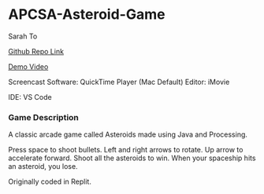 # APCSA-Asteroid-Game
Sarah To

[Github Repo Link](https://github.com/Aizhenii/APCSA-AsteroidGame)

[Demo Video](https://youtu.be/bCW-KEjyyTc?si=f38fkA47iL-BRpc5)

Screencast Software: QuickTime Player (Mac Default)
Editor: iMovie

IDE: VS Code

### Game Description
A classic arcade game called Asteroids made using Java and Processing.

Press space to shoot bullets. Left and right arrows to rotate. Up arrow to accelerate forward.
Shoot all the asteroids to win. When your spaceship hits an asteroid, you lose.

Originally coded in Replit.
